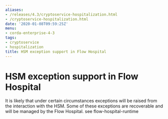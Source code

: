 ```yaml
---
aliases:
- /releases/4.3/cryptoservice-hospitalization.html
- /cryptoservice-hospitalization.html
date: '2020-01-08T09:59:25Z'
menu:
- corda-enterprise-4-3
tags:
- cryptoservice
- hospitalization
title: HSM exception support in Flow Hospital
---
```



# HSM exception support in Flow Hospital

It is likely that under certain circumstances exceptions will be raised from the interaction with the HSM.
Some of these exceptions are recoverable and will be managed by the Flow Hospital.  see flow-hospital-runtime

